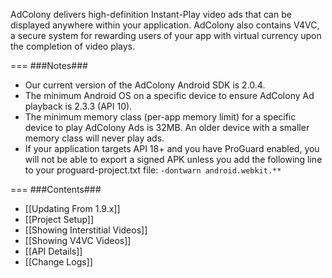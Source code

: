 AdColony delivers high-definition Instant-Play video ads that can be displayed anywhere within your application. AdColony also contains V4VC, a secure system for rewarding users of your app with virtual currency upon the completion of video plays. 

===
###Notes###
* Our current version of the AdColony Android SDK is 2.0.4.
* The minimum Android OS on a specific device to ensure AdColony Ad playback is 2.3.3 (API 10).
* The minimum memory class (per-app memory limit) for a specific device to play AdColony Ads is 32MB.  An older device with a smaller memory class will never play ads.
* If your application targets API 18+ and you have ProGuard enabled, you will not be able to export a signed APK unless you add the following line to your proguard-project.txt file: `-dontwarn android.webkit.**`

===
###Contents###
* [[Updating From 1.9.x]]
* [[Project Setup]]
* [[Showing Interstitial Videos]]
* [[Showing V4VC Videos]]
* [[API Details]]
* [[Change Logs]]